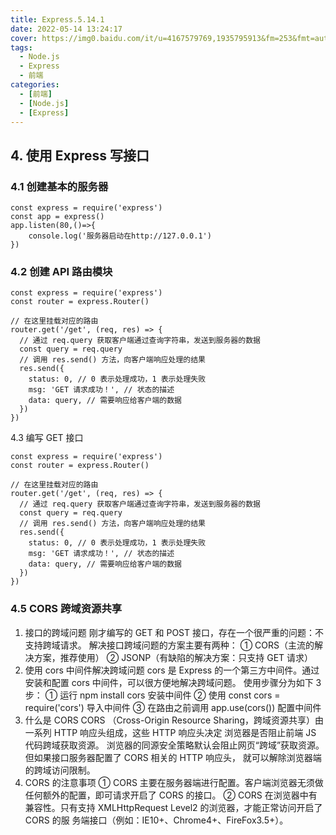 ```yaml
---
title: Express.5.14.1
date: 2022-05-14 13:24:17
cover: https://img0.baidu.com/it/u=4167579769,1935795913&fm=253&fmt=auto&app=138&f=JPEG?w=500&h=249
tags:
  - Node.js
  - Express
  - 前端
categories:
  - [前端]
  - [Node.js]
  - [Express]
---
```


## 4. 使用 Express 写接口

### 4.1 创建基本的服务器

```
const express = require('express')
const app = express()
app.listen(80,()=>{
    console.log('服务器启动在http://127.0.0.1')
})
```

<!-- more -->

### 4.2 创建 API 路由模块

```
const express = require('express')
const router = express.Router()

// 在这里挂载对应的路由
router.get('/get', (req, res) => {
  // 通过 req.query 获取客户端通过查询字符串，发送到服务器的数据
  const query = req.query
  // 调用 res.send() 方法，向客户端响应处理的结果
  res.send({
    status: 0, // 0 表示处理成功，1 表示处理失败
    msg: 'GET 请求成功！', // 状态的描述
    data: query, // 需要响应给客户端的数据
  })
})
```

4.3 编写 GET 接口

```
const express = require('express')
const router = express.Router()

// 在这里挂载对应的路由
router.get('/get', (req, res) => {
  // 通过 req.query 获取客户端通过查询字符串，发送到服务器的数据
  const query = req.query
  // 调用 res.send() 方法，向客户端响应处理的结果
  res.send({
    status: 0, // 0 表示处理成功，1 表示处理失败
    msg: 'GET 请求成功！', // 状态的描述
    data: query, // 需要响应给客户端的数据
  })
})
```

### 4.5 CORS 跨域资源共享

1. 接口的跨域问题
   刚才编写的 GET 和 POST 接口，存在一个很严重的问题：不支持跨域请求。
   解决接口跨域问题的方案主要有两种：
   ① CORS（主流的解决方案，推荐使用）
   ② JSONP（有缺陷的解决方案：只支持 GET 请求）
2. 使用 cors 中间件解决跨域问题
   cors 是 Express 的一个第三方中间件。通过安装和配置 cors 中间件，可以很方便地解决跨域问题。
   使用步骤分为如下 3 步：
   ① 运行 npm install cors 安装中间件
   ② 使用 const cors = require('cors') 导入中间件
   ③ 在路由之前调用 app.use(cors()) 配置中间件
3. 什么是 CORS
   CORS （Cross-Origin Resource Sharing，跨域资源共享）由一系列 HTTP 响应头组成，这些 HTTP 响应头决定
   浏览器是否阻止前端 JS 代码跨域获取资源。
   浏览器的同源安全策略默认会阻止网页“跨域”获取资源。但如果接口服务器配置了 CORS 相关的 HTTP 响应头，
   就可以解除浏览器端的跨域访问限制。
4. CORS 的注意事项
   ① CORS 主要在服务器端进行配置。客户端浏览器无须做任何额外的配置，即可请求开启了 CORS 的接口。
   ② CORS 在浏览器中有兼容性。只有支持 XMLHttpRequest Level2 的浏览器，才能正常访问开启了 CORS 的服
   务端接口（例如：IE10+、Chrome4+、FireFox3.5+）。
